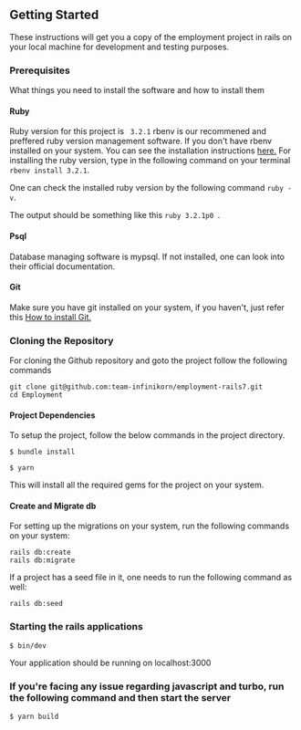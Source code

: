 ## Getting Started

These instructions will get you a copy of the employment project in rails on your local machine for development and testing purposes.

### Prerequisites

What things you need to install the software and how to install them

#### Ruby

Ruby version for this project is ` 3.2.1`
rbenv is our recommened and preffered ruby version management software. If you don't have rbenv installed on your system. You can see the installation instructions [here.](https://github.com/rbenv/rbenv)
For installing the ruby version, type in the following command on your terminal `rbenv install 3.2.1`.

One can check the installed ruby version by the following command `ruby -v`.

The output should be something like this `ruby 3.2.1p0 `.

#### Psql

Database managing software is mypsql. If not installed, one can look into their official documentation.

#### Git

Make sure you have git installed on your system, if you haven't, just refer this [How to install Git.](https://git-scm.com/book/en/v2/Getting-Started-Installing-Git)

### Cloning the Repository

For cloning the Github repository and goto the project follow the following commands

```
git clone git@github.com:team-infinikorn/employment-rails7.git
cd Employment
```

#### Project Dependencies

To setup the project, follow the below commands in the project directory.

```
$ bundle install
```

```
$ yarn
```

This will install all the required gems for the project on your system.


#### Create and Migrate db

For setting up the migrations on your system, run the following commands on your system:

```
rails db:create
rails db:migrate
```

If a project has a seed file in it, one needs to run the following command as well:

```
rails db:seed
```

### Starting the rails applications

```
$ bin/dev
```

Your application should be running on localhost:3000

### If you're facing any issue regarding javascript and turbo, run the following command and then start the server
```
$ yarn build
```
